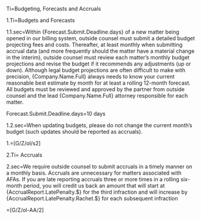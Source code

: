 Ti=Budgeting, Forecasts and Accruals

1.Ti=Budgets and Forecasts

1.1.sec=Within {Forecast.Submit.Deadline.days} of a new matter being opened in our billing system, outside counsel must submit a detailed budget projecting fees and costs.  Thereafter, at least monthly when submitting accrual data (and more frequently should the matter have a material change in the interim), outside counsel must review each matter’s monthly budget projections and revise the budget if it recommends any adjustments (up or down). Although legal budget projections are often difficult to make with precision, {Company.Name.Full} always needs to know your current reasonable best estimate by month for at least a rolling 12-month forecast.  All budgets must be reviewed and approved by the partner from outside counsel and the lead {Company.Name.Full} attorney responsible for each matter.

Forecast.Submit.Deadline.days=10 days

1.2.sec=When updating budgets, please do not change the current month’s budget (such updates should be reported as accruals).

1.=[G/Z/ol/s2]

2.Ti= Accruals

2.sec=We require outside counsel to submit accruals in a timely manner on a monthly basis. Accruals are unnecessary for matters associated with AFAs.  If you are late reporting accruals three or more times in a rolling six-month period, you will credit us back an amount that will start at {AccrualReport.LatePenalty.$} for the third infraction and will increase by {AccrualReport.LatePenalty.Rachet.$} for each subsequent infraction

=[G/Z/ol-AA/2]

